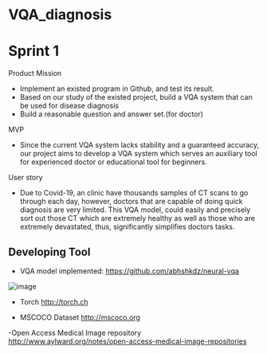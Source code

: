 # VQA_diagnosis
# Sprint 1

 Product Mission
- Implement an existed program in Github, and test its result.
- Based on our study of the existed project, build a VQA system that can be used for disease diagnosis
- Build a reasonable question and answer set.(for doctor)

MVP
- Since the current VQA system lacks stability and a guaranteed accuracy, our project aims to develop a VQA system which serves an auxiliary tool for experienced doctor or educational tool for beginners.  

User story

- Due to Covid-19, an clinic have thousands samples of CT scans to go through each day, however, doctors that are capable of doing quick diagnosis are very limited. This VQA model, could easily and precisely sort out those CT which are extremely healthy as well as those who are extremely devastated, thus, significantly simplifies doctors tasks. 

## Developing Tool
- VQA model implemented: https://github.com/abhshkdz/neural-vqa
  
  

![image](https://user-images.githubusercontent.com/52185318/95355860-065ef300-0894-11eb-8b81-75982e2949bf.png)

- Torch
http://torch.ch

- MSCOCO Dataset
http://mscoco.org

-Open Access Medical Image repository
http://www.aylward.org/notes/open-access-medical-image-repositories
